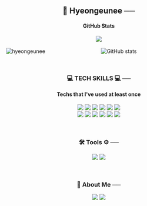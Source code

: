 <!--
**hyeongeunee/hyeongeunee** is a ✨ _special_ ✨ repository because its `README.md` (this file) appears on your GitHub profile.

Here are some ideas to get you started:

- 🔭 I’m currently working on ...
- 🌱 I’m currently learning ...
- 👯 I’m looking to collaborate on ...
- 🤔 I’m looking for help with ...
- 💬 Ask me about ...
- 📫 How to reach me: ...
- 😄 Pronouns: ...
- ⚡ Fun fact: ...
-->
<div align="center">
  
## 🌱 Hyeongeunee ──

#### GitHub Stats
<a href="[https://hits.seeyoufarm.com](https://github.com/hyeongeunee/)"><img src="https://hits.seeyoufarm.com/api/count/incr/badge.svg?url=https%3A%2F%2Fgithub.com%2Fhyeongeunee%2F&count_bg=%23181717&title_bg=%23181717&icon=github.svg&icon_color=%23E7E7E7&title=hits&edge_flat=true"/></a><br><br>
![GitHub stats](https://github-readme-stats.vercel.app/api?username=hyeongeunee&show_icons=true&theme=dracula) <img align="left" src="https://github-readme-streak-stats.herokuapp.com/?user=hyeongeunee&" alt="hyeongeunee" />

<br>

### 💻 TECH SKILLS 💻 ──
#### Techs that I've used at least once
<img src="https://img.shields.io/badge/Java-007396?style=for-the-badge&logo=OpenJDK&logoColor=white"/> <img src="https://img.shields.io/badge/Python-3776AB?style=for-the-badge&logo=Python&logoColor=white"/> <img src="https://img.shields.io/badge/JavaScript-f7df1e?style=for-the-badge&logo=JavaScript&logoColor=white"/> <img src="https://img.shields.io/badge/Spring-6DB33F?style=for-the-badge&logo=Spring&logoColor=white"/> <img src="https://img.shields.io/badge/jQuery-0769AD?style=for-the-badge&logo=jQuery&logoColor=white"/> <img src="https://img.shields.io/badge/Vue.js-4FC08D?style=for-the-badge&logo=Vue.js&logoColor=white"/><br>
<img src="https://img.shields.io/badge/HTML5-E34F26?style=for-the-badge&logo=HTML5&logoColor=white"/> <img src="https://img.shields.io/badge/CSS3-1572B6?style=for-the-badge&logo=CSS3&logoColor=white"/> <img src="https://img.shields.io/badge/MySQL-4479A1?style=for-the-badge&logo=MySQL&logoColor=white"/> <img src="https://img.shields.io/badge/Oracle-F80000?style=for-the-badge&logo=Oracle&logoColor=white"/> <img src="https://img.shields.io/badge/Bootstrap-7952B3?style=for-the-badge&logo=bootstrap&logoColor=white"/> <img src="https://img.shields.io/badge/apachemaven-C71A36?style=for-the-badge&logo=apachemaven&logoColor=white"/> 

<br>

### 🛠 Tools ⚙ ──
<img src="https://img.shields.io/badge/intellijidea-000000?style=for-the-badge&logo=intellijidea&logoColor=white"/> <img src="https://img.shields.io/badge/visualstudiocode-007ACC?style=for-the-badge&logo=visualstudiocode&logoColor=white"/> 

<br>

### 🧸 About Me ──
<a href="https://velog.io/@hyeon_geun"><img src="https://img.shields.io/badge/Velog-3DDC84?style=for-the-badge&logo=Blogger&logoColor=white"/></a>
<a href="hhg7899@gmail.com"><img src="https://img.shields.io/badge/Gmail-EA4335?style=for-the-badge&logo=Gmail&logoColor=white"/></a>
</div>
